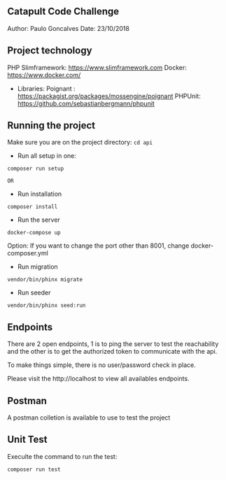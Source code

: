 ## Catapult Code Challenge
Author: Paulo Goncalves
Date: 23/10/2018

## Project technology

PHP Slimframework: https://www.slimframework.com
Docker: https://www.docker.com/

* Libraries:
Poignant : https://packagist.org/packages/mossengine/poignant
PHPUnit: https://github.com/sebastianbergmann/phpunit

## Running the project

Make sure you are on the project directory: `cd api`

* Run all setup in one:
```
composer run setup
```

`OR`

* Run installation
```
composer install
```

* Run the server
```
docker-compose up
```
Option: If you want to change the port other than 8001, change docker-composer.yml 

* Run migration
```
vendor/bin/phinx migrate
```

* Run seeder
```
vendor/bin/phinx seed:run
```

## Endpoints

There are 2 open endpoints, 1 is to ping the server to test the reachability and the other is to get the authorized token to communicate with the api.

To make things simple, there is no user/password check in place.

Please visit the http://localhost to view all availables endpoints.


## Postman

A postman colletion is available to use to test the project

## Unit Test

Execulte the command to run the test:
```
composer run test
```